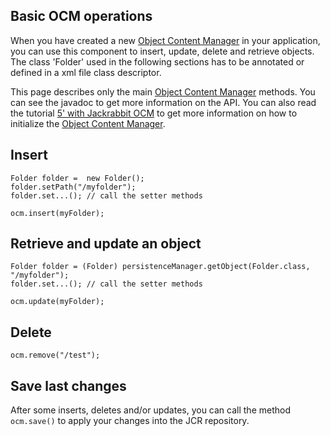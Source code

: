 <!--
   Licensed to the Apache Software Foundation (ASF) under one or more
   contributor license agreements.  See the NOTICE file distributed with
   this work for additional information regarding copyright ownership.
   The ASF licenses this file to You under the Apache License, Version 2.0
   (the "License"); you may not use this file except in compliance with
   the License.  You may obtain a copy of the License at

       http://www.apache.org/licenses/LICENSE-2.0

   Unless required by applicable law or agreed to in writing, software
   distributed under the License is distributed on an "AS IS" BASIS,
   WITHOUT WARRANTIES OR CONDITIONS OF ANY KIND, either express or implied.
   See the License for the specific language governing permissions and
   limitations under the License.
-->

Basic OCM operations
--------------------
When you have created a new [Object Content Manager](object-content-manager.html)
in your application, you can use this component to insert, update, delete
and retrieve objects. The class 'Folder' used in the following sections has
to be annotated or defined in a xml file class descriptor.

This page describes only the main [Object Content Manager](object-content-manager.html)
methods. You can see the javadoc to get more information on the API.
You can also read the tutorial [5' with Jackrabbit OCM](5-with-jackrabbit-ocm.html)
to get more information on how to initialize the [Object Content Manager](ocm).


Insert
------

    Folder folder =  new Folder();
    folder.setPath("/myfolder");
    folder.set...(); // call the setter methods
    
    ocm.insert(myFolder);


Retrieve and update an object
-----------------------------

    Folder folder = (Folder) persistenceManager.getObject(Folder.class, "/myfolder");
    folder.set...(); // call the setter methods
    
    ocm.update(myFolder);


Delete
------

    ocm.remove("/test");


Save last changes
-----------------
After some inserts, deletes and/or updates, you can call the method
`ocm.save()` to apply your changes into the JCR repository.
